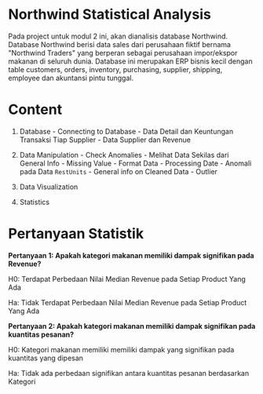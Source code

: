 
# Northwind Statistical Analysis

Pada project untuk modul 2 ini, akan dianalisis database Northwind.
Database Northwind berisi data sales dari perusahaan fiktif bernama "Northwind Traders" yang berperan sebagai perusahaan impor/ekspor makanan di seluruh dunia. Database ini merupakan ERP bisnis kecil dengan table customers, orders, inventory, purchasing, supplier, shipping, employee dan akuntansi pintu tunggal.


# Content


1.   Database 
    - Connecting to Database
    -  Data Detail dan Keuntungan Transaksi Tiap Supplier
    - Data Supplier dan Revenue

2.   Data Manipulation
    -  Check Anomalies
    -  Melihat Data Sekilas dari General Info
    -  Missing Value
    -  Format Data
    -  Processing Date
    -  Anomali pada Data ```RestUnits```
    -  General info on Cleaned Data
    -  Outlier
3. Data Visualization
4. Statistics

# Pertanyaan Statistik

**Pertanyaan 1: Apakah kategori makanan memiliki dampak signifikan pada Revenue?**

H0: Terdapat Perbedaan Nilai Median Revenue pada Setiap Product Yang Ada

Ha: Tidak Terdapat Perbedaan Nilai Median Revenue pada Setiap Product Yang Ada

**Pertanyaan 2: Apakah kategori makanan memiliki dampak signifikan pada kuantitas pesanan?**

H0: Kategori makanan memiliki memiliki dampak yang signifikan pada kuantitas yang dipesan

Ha: Tidak ada perbedaan signifikan antara kuantitas pesanan berdasarkan Kategori
